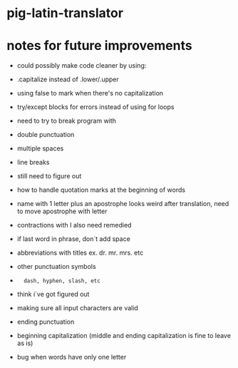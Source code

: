 # pig-latin-translator

# notes for future improvements
- could possibly make code cleaner by using:
-   .capitalize instead of .lower/.upper
-   using false to mark when there's no capitalization
-   try/except blocks for errors instead of using for loops

- need to try to break program with
-   double punctuation
-   multiple spaces
-   line breaks

- still need to figure out
-   how to handle quotation marks at the beginning of words
-   name with 1 letter plus an apostrophe looks weird after translation, need to move apostrophe with letter
-   contractions with I also need remedied
-   if last word in phrase, don´t add space
-   abbreviations with titles ex. dr. mr. mrs. etc
-   other punctuation symbols
-       dash, hyphen, slash, etc

- think i´ve got figured out
-   making sure all input characters are valid
-   ending punctuation
-   beginning capitalization (middle and ending capitalization is fine to leave as is)
-   bug when words have only one letter
